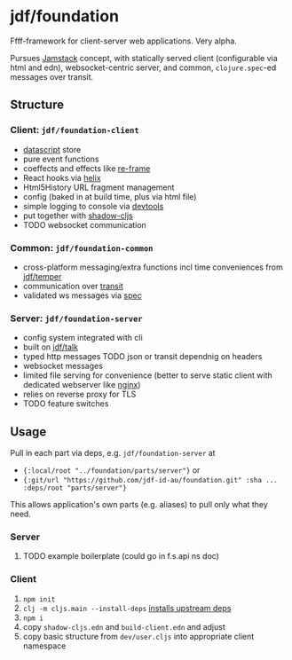# jdf/foundation

Ffff-framework for client-server web applications. Very alpha.

Pursues [Jamstack](https://jamstack.org/) concept, with statically served client (configurable via html and edn), websocket-centric server, and common, `clojure.spec`-ed messages over transit.

## Structure

### Client: `jdf/foundation-client`
- [datascript](https://github.com/tonsky/datascript) store
- pure event functions
- coeffects and effects like [re-frame](https://github.com/day8/re-frame)
- React hooks via [helix](https://github.com/Lokeh/helix)
- Html5History URL fragment management
- config (baked in at build time, plus via html file)
- simple logging to console via [devtools](https://github.com/binaryage/cljs-devtools)
- put together with [shadow-cljs](https://github.com/thheller/shadow-cljs)
- TODO websocket communication

### Common: `jdf/foundation-common`
- cross-platform messaging/extra functions incl time conveniences from [jdf/temper](https://github.com/jdf-id-au/temper)
- communication over [transit](https://github.com/cognitect/transit-format)
- validated ws messages via [spec](https://clojure.org/about/spec)

### Server: `jdf/foundation-server`
- config system integrated with cli
- built on [jdf/talk](https://github.com/jdf-id-au/talk)
- typed http messages TODO json or transit dependnig on headers
- websocket messages 
- limited file serving for convenience (better to serve static client with dedicated webserver like [nginx](https://www.nginx.com/))
- relies on reverse proxy for TLS
- TODO feature switches

[comment]: <> (- [recaptcha]&#40;https://www.google.com/recaptcha/&#41; support)
[comment]: <> (- [nonce]&#40;https://developer.mozilla.org/en-US/docs/Web/HTTP/Headers/Content-Security-Policy/script-src &#41; and [CSP]&#40;https://developer.mozilla.org/en-US/docs/Web/HTTP/CSP&#41; support)

## Usage

Pull in each part via deps, e.g. `jdf/foundation-server` at
* `{:local/root "../foundation/parts/server"}` or
* `{:git/url "https://github.com/jdf-id-au/foundation.git" :sha ... :deps/root "parts/server"}`
    
This allows application's own parts (e.g. aliases) to pull only what they need.
   
### Server
1. TODO example boilerplate (could go in f.s.api ns doc)

### Client 
1. `npm init`
1. `clj -m cljs.main --install-deps` [installs upstream deps](https://clojurescript.org/reference/compiler-options#install-deps)
1. `npm i`
1. copy `shadow-cljs.edn` and `build-client.edn` and adjust
1. copy basic structure from `dev/user.cljs` into appropriate client namespace